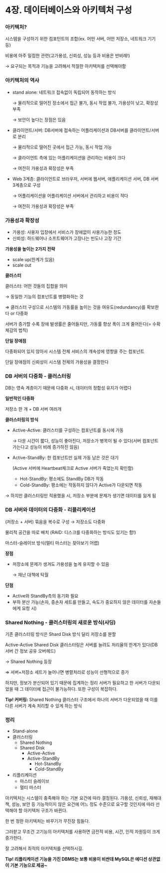 # 4장. 데이터베이스와 아키텍처 구성

### 아키텍처?

시스템을 구성하기 위한 컴포턴트의 조합(ex. 어떤 서버, 어떤 저장소, 네트워크 기기 등)

비용에 아주 밀접한 관련(고가용성, 신뢰성, 성능 등과 비용은 반비례!)

→ 요구되는 목적과 기능을 고려해서 적절한 아키텍처를 선택해야함

### 아키텍처의 역사

- stand alone: 네트워크 접속없이 독립되어 동작하는 방식

    → 물리적으로 떨어진 장소에서 접근 불가, 동시 작업 불가, 가용성이 낮고, 확장성 부족

    → 보안이 높다는 장점은 있음

- 클라이언트/서버: DB서버에 접속하는 어플리케이션과 DB서버를 클라이언트/서버로 분리

    → 물리적으로 떨어진 곳에서 접근 가능, 동시 작업 가능

    → 클라이언트 측에 있는 어플리케이션을 관리하는 비용이 크다

    → 여전히 가용성과 확장성은 부족

- Web 3계층: 클라이언트로 브라우저, 서버에 웹서버, 애플리케이션 서버, DB 서버 3계층으로 구성

    → 어플리케이션을 어플리케이션 서버에서 관리하고 비용이 적다

    → 여전히 가용성과 확장성은 부족

### 가용성과 확장성

- 가용성: 사용자 입장에서 서비스가 장애없이 사용가능한 정도
- 신뢰성: 하드웨어나 소프트웨어가 고장나는 빈도나 고장 기간

**가용성을 높이는 2가지 전략**

- scale up(한계가 있음)
- scale out

**클러스터**

클러스터: 어떤 것들의 집합을 의미

→ 동일한 기능의 컴포넌트를 병렬화하는 것

⇒ 클러스터 구성으로 시스템의 가동률을 높이는 것을 여유도(redundancy)를 확보한다 or 다중화

서버가 증가할 수록 장애 발생률은 줄어들지만, 가동률 향상 폭이 크게 줄어든다(= 수확체감의 법칙)

**단일 장애점**

다중화되어 있지 않아서 시스템 전체 서비스의 걔속성에 영향을 주는 컴포넌트

단일 장애점의 신뢰성이 시스템 전체의 가용성을 결정한다

### DB 서버의 다중화 - 클러스터링

DB는 영속 계층이기 때문에 다중화 시, 데이터의 정합성 유지가 어렵다

**일반적인 다중화**

저장소 한 개 + DB 서버 여러개

**클러스터링의 방식**

- Active-Active: 클러스터를 구성하는 컴포넌트를 동시에 가동

    → 다운 시간이 짧다, 성능이 좋아진다, 저장소가 병목이 될 수 있다(서버 컴포넌트가는다고 성능이 비례 증가하진 않음)

- Active-StandBy: 한 컴포넌트만 실제 가동 남은 것은 대기

    (Active 서버에 Heartbeat체크로 Active 서버가 죽었는지 확인함)

    - Hot-StandBy: 평소에도 StandBy DB가 작동
    - Cold-StandBy: 평소에는 작동하지 않다가 Active가 다운되면 작동

→ 하지만 클러스터링만 적용했을 시, 저장소 부분에 문제가 생기면 데이터를 잃게 됨

### DB 서버와 데이터의 다중화 - 리플리케이션

(저장소 + 서버) 묶음을 복수로 구성 → 저장소도 다중화

물리적 공간을 따로 배치 (RAID: 디스크를 다중화하는 방식도 있기는 함!)

마스터-슬레이브 방식(멀티 마스터는 찾아보기 어렵)

**장점**

- 저장소에 문제가 생겨도 가용성을 높게 유지할 수 있음

    → 재난 대책에 탁월

**단점**

- Active와 StandBy측의 동기화 필요
- 부하 분산 가능(손자, 증손자 세트를 만들고, 속도가 중요하지 않은 데이터를 자손들에게 요청 시)

### Shared Nothing - 클러스터링의 새로운 방식(샤딩)

기존 클러스터링 방식은 Shard Disk 방식 달리 저장소를 분할

Active-Active Shared Disk 클러스터링은 서버를 늘려도 처리율의 한계가 있다(DB 서버 간 정보 공유 오버헤드)

→ Shared Nothing 등장

⇒ 서버+저장소 세트가 늘어나면 병렬처리로 성능이 선형적으로 증가

하지만, 정보가 분산되어 있기 때문에 집계하는 정리 서버가 필요하고 한 서버가 다운되었을 때 그 데이터에 접근이 불가능하다. 또한 구성이 복잡하다.

**Tip! 커버링:** Shared Nothing 클러스터 구조에서 하나의 서버가 다운되었을 때 이를 다른 서버가 계속 처리할 수 있게 하는 방식

### 정리

- Stand-alone
- 클러스터링
    - Shared Nothing
    - Shared Disk
        - Active-Active
        - Active-StandBy
            - Hot-StandBy
            - Cold-StandBy
- 리플리케이션
    - 마스터 슬레이브
    - 멀티 마스터

아키텍처는 시스템이 충족해야 하는 기본 요건에 따라 결정된다. 가용성, 신뢰성, 재해대책, 성능, 보안 등 기능적이지 않은 요건에 어느 정도 수준으로 요구할 것인지에 따라 선택해야 할 아키텍처 구조가 바뀐다.

한 번 정한 아키텍처는 바꾸기가 무진장 힘들다.

그러핟고 무조건 고기능의 아키텍처를 사용하면 금전적 비용, 시간, 인적 자원등이 크게 증가한다.

잘 고려해서 최적의 아키텍처를 선택하시길.

**Tip! 리플리케이션 기능을 가진 DBMS는 보통 비용이 비싼데 MySQL은 에디션 상관없이 기본 기능으로 제공~**